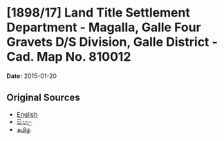 # [1898/17] Land Title Settlement Department - Magalla, Galle Four Gravets D/S Division, Galle District - Cad. Map No. 810012

**Date:** 2015-01-20

## Original Sources

- [English](https://documents.gov.lk/view/extra-gazettes/2015/1/1898-17_E.pdf)
- [සිංහල](https://documents.gov.lk/view/extra-gazettes/2015/1/1898-17_S.pdf)
- [தமிழ்](https://documents.gov.lk/view/extra-gazettes/2015/1/1898-17_T.pdf)
